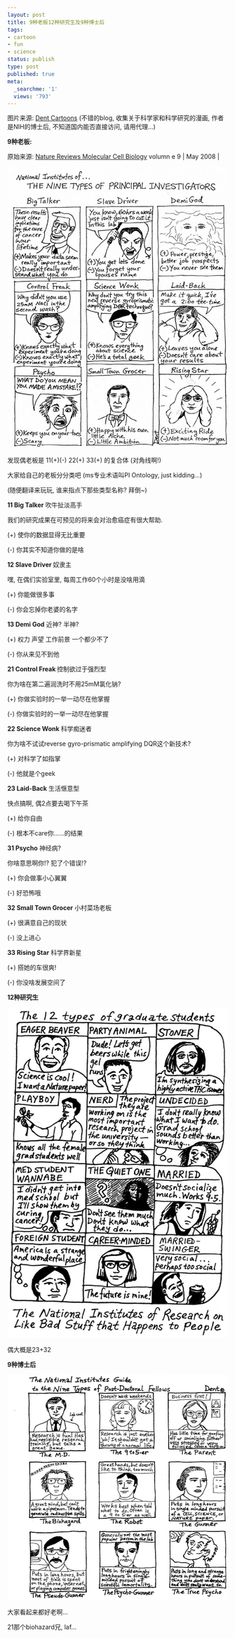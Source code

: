 ```yaml
---
layout: post
title: 9种老板12种研究生及9种博士后
tags:
- cartoon
- fun
- science
status: publish
type: post
published: true
meta:
  _searchme: '1'
  views: '793'
---
```

图片来源: <a href="http://dentcartoons.blogspot.com/2008/02/nine-types-series.html" target="_blank">Dent Cartoons</a> (不错的blog, 收集关于科学家和科学研究的漫画, 作者是NIH的博士后, 不知道国内能否直接访问, 请用代理...)

<strong>9种老板:</strong>

原始来源: <a href="http://www.nature.com/reviews/molcellbio" target="_blank">Nature Reviews Molecular Cell Biology</a> volumn e 9 | May 2008 |

![](/images/2010/07/9typesofpis.jpg)

发现偶老板是 11(+)(-) 22(+) 33(+) 的复合体 (对角线啊!)

大家给自己的老板分分类吧 (ms专业术语叫PI Ontology, just kidding...)

(随便翻译来玩玩, 谁来指点下那些类型名称? 拜倒~)

<strong>11 Big Talker</strong> 吹牛扯淡高手

我们的研究成果在可预见的将来会对治愈癌症有很大帮助.

(+) 使你的数据显得无比重要

(-) 你其实不知道你做的是啥

<strong>12 Slave Driver </strong>奴隶主

嘿, 在偶们实验室里, 每周工作60个小时是没啥用滴

(+) 你能做很多事

(-) 你会忘掉你老婆的名字

<strong>13 Demi God</strong> 近神? 半神?

(+) 权力 声望 工作前景 一个都少不了

(-) 你从来见不到他

<strong>21 Control Freak </strong>控制欲过于强烈型

你为啥在第二遍润洗时不用25mM氯化钠?

(+) 你做实验时的一举一动尽在他掌握

(-) 你做实验时的一举一动尽在他掌握

<strong>22 Science Wonk</strong> 科学痴迷者

你为啥不试试reverse gyro-prismatic amplifying DQR这个新技术?

(+) 对科学了如指掌

(-) 他就是个geek

<strong>23 Laid-Back</strong> 生活惬意型

快点搞啊, 偶2点要去喝下午茶

(+) 给你自由

(-) 根本不care你......的结果

<strong>31 Psycho</strong> 神经病?

你啥意思啊你!? 犯了个错误!?

(+) 你会做事小心翼翼

(-) 好恐怖哦

<strong>32 Small Town Grocer</strong> 小村菜场老板

(+) 很满意自己的现状

(-) 没上进心

<strong>33 Rising Star</strong> 科学界新星

(+) 搭她的车很爽!

(-) 你没啥发展空间了

<div class="mceTemp"><dl class="wp-caption alignnone"><dt class="wp-caption-dt"/> </dl></div>
<strong> 12种研究生</strong>

![](/images/2010/07/9typesofgradstudents.jpg)

偶大概是23+32

<strong> 9种博士后</strong>

![](/images/2010/07/9typesofpostdocs.jpg)

大家看起来都好老啊...

21那个biohazard兄, laf...

